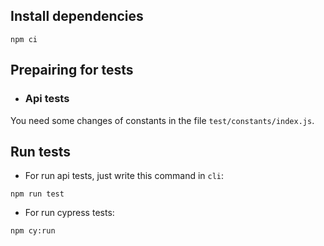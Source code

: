 ## Install dependencies

```
npm ci
```
## Prepairing for tests

- ### Api tests

You need some changes of constants in the file `test/constants/index.js`.

## Run tests

- For run api tests, just write this command in `cli`:
```
npm run test
```

- For run cypress tests:
```
npm cy:run
```